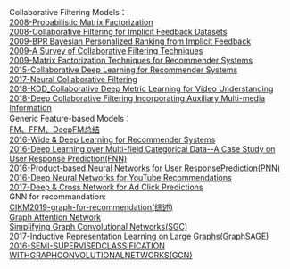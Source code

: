 Collaborative Filtering Models：  
[2008-Probabilistic Matrix Factorization](https://github.com/wqf321/recommandation-reading/tree/master/2008-Probabilistic%20Matrix%20Factorization)  
[2008-Collaborative Filtering for Implicit Feedback Datasets](https://github.com/wqf321/recommandation-reading/tree/master/Collaborative%20Filtering%20for%20Implicit%20Feedback%20Datasets)  
[2009-BPR Bayesian Personalized Ranking from Implicit Feedback](https://github.com/wqf321/recommandation-reading/tree/master/2009-BPR%20Bayesian%20Personalized%20Ranking%20from%20Implicit%20Feedback)  
[2009-A Survey of Collaborative Filtering Techniques](https://github.com/wqf321/recommandation-reading/tree/master/2008-Probabilistic%20Matrix%20Factorization)  
[2009-Matrix Factorization Techniques for Recommender Systems](https://github.com/wqf321/recommandation-reading/tree/master/2009-Matrix%20Factorization%20Techniques%20for%20Recommender%20Systems)  
[2015-Collaborative Deep Learning for Recommender Systems](https://github.com/wqf321/recommandation-reading/tree/master/2015-Collaborative%20Deep%20Learning%20for%20Recommender%20Systems)  
[2017-Neural Collaborative Filtering](https://github.com/wqf321/recommandation-reading/tree/master/2017-Neural%20Collaborative%20Filtering)  
[2018-KDD_Collaborative Deep Metric Learning for Video Understanding](https://github.com/wqf321/recommandation-reading/tree/master/Collaborative%20Deep%20Metric%20Learning%20for%20Video%20Understanding)  
[2018-Deep Collaborative Filtering Incorporating Auxiliary Multi-media Information](https://github.com/wqf321/recommandation-reading/tree/master/Deep%20Collaborative%20Filtering%20Incorporating%20Auxiliary%20Multi-media%20Information)  
Generic Feature-based Models：  
[FM、FFM、DeepFM总结](https://github.com/wqf321/recommandation-reading/tree/master/FM%E3%80%81FFM%E3%80%81DeepFM)  
[2016-Wide & Deep Learning for Recommender Systems](https://github.com/wqf321/recommandation-reading/tree/master/2016-Wide%20%26%20Deep%20Learning%20for%20Recommender%20Systems)  
[2016-Deep Learning over Multi-field Categorical Data--A Case Study on User Response Prediction(FNN)](https://github.com/wqf321/recommandation-reading/tree/master/Deep%20Learning%20over%20Multi-field%20Categorical%20Data--A%20Case%20Study%20on%20User%20Response%20Prediction)  
[2016-Product-based Neural Networks for User ResponsePrediction(PNN)](https://github.com/wqf321/recommandation-reading/tree/master/Product-based%20Neural%20Networks%20for%20User%20ResponsePrediction)  
[2016-Deep Neural Networks for YouTube Recommendations](https://github.com/wqf321/recommandation-reading/tree/master/Deep%20Neural%20Networks%20for%20YouTube%20Recommendations)  
[2017-Deep & Cross Network for Ad Click Predictions](https://github.com/wqf321/recommandation-reading/tree/master/Deep%20%26%20Cross%20Network%20for%20Ad%20Click%20Predictions)  
GNN for recommandation:  
[CIKM2019-graph-for-recommendation(综述)](https://github.com/wqf321/recommandation-reading/tree/master/GNN-methods/CIKM2019-graph-for-recommendation)  
[Graph Attention Network](https://github.com/wqf321/recommandation-reading/tree/master/GNN-methods/Graph%20Attention%20Network)  
[Simplifying Graph Convolutional Networks(SGC)](https://github.com/wqf321/recommandation-reading/tree/master/GNN-methods/Simplifying%20Graph%20Convolutional%20Networks)  
[2017-Inductive Representation Learning on Large Graphs(GraphSAGE)](https://github.com/wqf321/recommandation-reading/tree/master/GNN-methods/Inductive%20Representation%20Learning%20on%20Large%20Graphs)  
[2016-SEMI-SUPERVISEDCLASSIFICATION WITHGRAPHCONVOLUTIONALNETWORKS(GCN)](https://github.com/wqf321/recommandation-reading/tree/master/GNN-methods/SEMI-SUPERVISEDCLASSIFICATION%20WITHGRAPHCONVOLUTIONALNETWORKS)  
